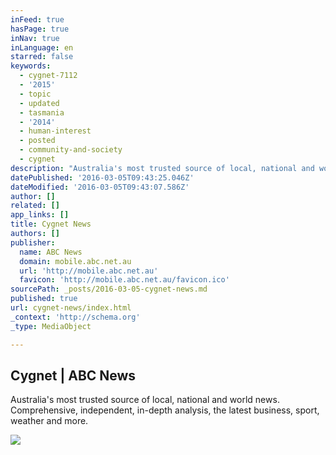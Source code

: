 ```yaml
---
inFeed: true
hasPage: true
inNav: true
inLanguage: en
starred: false
keywords:
  - cygnet-7112
  - '2015'
  - topic
  - updated
  - tasmania
  - '2014'
  - human-interest
  - posted
  - community-and-society
  - cygnet
description: "Australia's most trusted source of local, national and world news. Comprehensive, independent, in-depth analysis, the latest business, sport, weather and more."
datePublished: '2016-03-05T09:43:25.046Z'
dateModified: '2016-03-05T09:43:07.586Z'
author: []
related: []
app_links: []
title: Cygnet News
authors: []
publisher:
  name: ABC News
  domain: mobile.abc.net.au
  url: 'http://mobile.abc.net.au'
  favicon: 'http://mobile.abc.net.au/favicon.ico'
sourcePath: _posts/2016-03-05-cygnet-news.md
published: true
url: cygnet-news/index.html
_context: 'http://schema.org'
_type: MediaObject

---
```

<article style=""><h1>Cygnet | ABC News</h1><p>Australia's most trusted source of local, national and world news. Comprehensive, independent, in-depth analysis, the latest business, sport, weather and more.</p><img src="http://www.abc.net.au/news/linkableblob/6072216/data/abc-news.jpg?2" /></article>

###